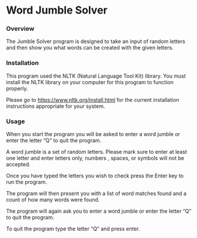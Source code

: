 # Word Jumble Solver

 ### Overview

 The Jumble Solver program is designed to take an input of random letters and then show you what words can be created with the given letters.

### Installation

This program used the NLTK (Natural Language Tool Kit) library. You must install the NLTK library on your computer for this program to function properly. 

Please go to <https://www.nltk.org/install.html> for the current installation instructions appropriate for your system.

### Usage

When you start the program you will be asked to enter a word jumble or enter the letter “Q” to quit the program.

A word jumble is a set of random letters. Please mark sure to enter at least one letter and enter letters only, numbers , spaces, or symbols will not be accepted.

Once you have typed the letters you wish to check press the Enter key to run the program.

The program will then present you with a list of word matches found and a count of how many words were found.

The program will again ask you to enter a word jumble or enter the letter “Q” to quit the program.

To quit the program type the letter “Q” and press enter.



